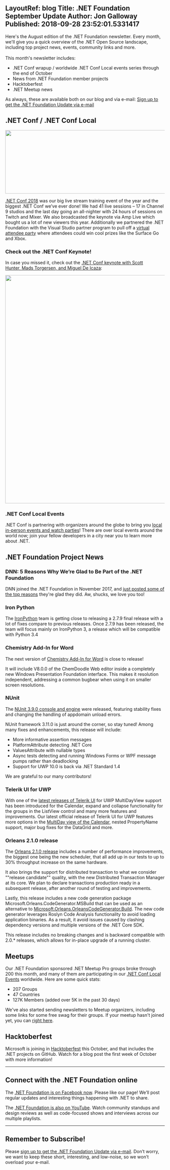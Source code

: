 LayoutRef: blog
Title: .NET Foundation September Update
Author: Jon Galloway
Published: 2018-09-28 23:52:01.5331417
---
<div itemprop="articleBody">
<p>Here's the August edition of the .NET Foundation newsletter. Every month, we'll give you a quick overview of the .NET Open Source landscape, including top project news, events, community links and more.<br />
<br />
This month's newsletter includes:</p>

<ul>
<li>.NET Conf wrapup / worldwide .NET Conf Local events series through the end of October</li>
<li>News from .NET Foundation member projects</li>
<li>Hacktoberfest</li>
<li>.NET Meetup news</li>
</ul>

<p>As always, these are available both on our blog and via e-mail:&nbsp;<a href="http://eepurl.com/dhL_qb">Sign up to get the .NET Foundation Update via e-mail</a></p>

<h2>.NET Conf / .NET Conf Local</h2>

<p><img alt="" src="assets/posts/MSFT_18023_dotNETConf_banners_email800x200_eventInfo_r3_KW.jpg" style="width: 800px; height: 200px;" /></p>

<p><a href="https://dotnetconf.net">.NET Conf 2018</a> was our big live stream training event of the year and the biggest .NET Conf we’ve ever done! We had 41 live sessions – 17 in Channel 9 studios and the last day going an all-nighter with 24 hours of sessions on Twitch and Mixer. We also broadcasted the keynote via Amp Live which bought us a lot of new viewers this year. Additionally we partnered the .NET Foundation with the Visual Studio partner program to pull off a <a href="https://twitter.com/search?q=%23dotnetconf%20%23codeparty&amp;src=typd" originalsrc="https://twitter.com/search?q=%23dotnetconf%20%23codeparty&amp;src=typd" shash="dNuuvBpkaP1yj4iA8mtfv9sZraoHUnzJtsNLn8xa+sjM3Iv7DrHwxUOQH9sWnEOctzx2Mh+JCXvXk9wVmbA63k9Yzg1/B+Au55k51UoAXVp2q4QfmpzdFMjTG+zzGHO+PJwsG96Du5u7T5VrpOObg2D4OaibsvvAh5Hpn+rpY6Y=">virtual attendee party</a> where attendees could win cool prizes like the Surface Go and Xbox.&nbsp;</p>

<h3>Check out the .NET Conf Keynote!</h3>

<p>In case you missed it, check out the <a href="https://www.youtube.com/watch?v=qQdGC2jIP8s">.NET Conf keynote with Scott Hunter,&nbsp;Mads Torgersen, and Miguel De Icaza</a>:</p>

<p><a href="https://www.youtube.com/watch?v=qQdGC2jIP8s"><img alt="" src="assets/posts/maxresdefault.jpg" style="width: 1280px; height: 720px;" /></a></p>

<h3>.NET Conf Local Events<!--3--></h3>

<p>.NET Conf is partnering with organizers around the globe to bring you <a href="https://www.dotnetconf.net/local-events/">local in-person events and watch parties</a>! There are over local events around the world now; join your fellow developers in a city near you to learn more about .NET.</p>

<h2>.NET Foundation Project News</h2>

<h3>DNN:&nbsp;5 Reasons Why We’re Glad to Be Part of the .NET Foundation</h3>

<p>DNN joined the .NET Foundation in November 2017, and <a href="https://www.dnnsoftware.com/community-blog/cid/155629/5-reasons-why-were-glad-to-be-part-of-the-net-foundation">just posted some of the top reasons</a> they're glad they did. Aw, shucks, we love you too!&nbsp;</p>

<h3>Iron Python</h3>

<p>The <a href="http://ironpython.net/">IronPython</a> team is getting close to releasing a 2.7.9 final release with a lot of fixes compare to previous releases. Once 2.7.9 has been released, the team will focus mainly on IronPython 3, a release which will be compatible with Python 3.4</p>

<h3>Chemistry Add-In for Word</h3>

<p>The next version of <a href="https://www.chem4word.co.uk/">Chemistry Add-In for Word</a> is close to release!</p>

<p>It will include V8.0.0 of the ChemDoodle Web editor inside a completely new Windows Presentation Foundation interface. This makes it resolution independent, addressing a common bugbear when using it on smaller screen resolutions.</p>

<h3>NUnit</h3>

<p>The <a href="http://nunit.org">NUnit 3.9.0 console and engine</a> were released, featuring stability fixes and changing the handling of appdomain unload errors.</p>

<p>NUnit framework 3.11.0 is just around the corner, so stay tuned! Among many fixes and enhancements, this release will include:</p>

<ul>
<li>More informative assertion messages</li>
<li>PlatformAttribute detecting .NET Core</li>
<li>ValuesAttribute with nullable types</li>
<li>Async tests detecting and running Windows Forms or WPF message pumps rather than deadlocking</li>
<li>Support for UWP 10.0 is back via .NET Standard 1.4</li>
</ul>

<p>We are grateful to our many contributors!</p>

<h3>Telerik UI for UWP</h3>

<p>With one of the <a href="https://www.telerik.com/blogs/datagrid-calendar-multiday-view-improvements-telerik-ui-for-uwp-r3-2018">latest releases of Telerik UI</a> for UWP MultiDayView support has been introduced for the Calendar, expand and collapse functionality for the groups in the ListView control and many more features and improvements.&nbsp;Our latest official release of Telerik UI for UWP features more options in the <a href="https://www.telerik.com/blogs/datagrid-calendar-multiday-view-improvements-telerik-ui-for-uwp-r3-2018">MultiDay view of the Calendar</a>, nested PropertyName support, major bug fixes for the DataGrid and more.</p>

<h3>Orleans 2.1.0 release</h3>

<p>The <a href="https://github.com/dotnet/orleans/releases/tag/v2.1.0">Orleans 2.1.0&nbsp;release</a> includes a number of performance improvements, the biggest one being the new scheduler, that all add up in our tests to up to 30% throughput increase on the same hardware.</p>

<p>It also brings the support for distributed transaction to what we consider ""release candidate"" quality, with the new Distributed Transaction Manager at its core. We plan to declare transactions production ready in a subsequent release, after another round of testing and improvements.</p>

<p>Lastly, this release includes a new code generation package Microsoft.Orleans.CodeGenerator.MSBuild that can be used as an alternative to <a href="https://www.nuget.org/packages/Microsoft.Orleans.OrleansCodeGenerator.Build/">Microsoft.Orleans.OrleansCodeGenerator.Build</a>. The new code generator leverages Roslyn Code Analysis functionality to avoid loading application binaries. As a result, it avoid issues caused by clashing dependency versions and multiple versions of the .NET Core SDK.</p>

<p>This release includes no breaking changes and is backward compatible with 2.0.* releases, which allows for in-place upgrade of a running cluster.</p>

<h2>Meetups</h2>

<p>Our .NET Foundation sponsored&nbsp;.NET Meetup Pro groups broke through 200 this month, and many of them are participating in our <a href="https://www.dotnetconf.net/local-events/">.NET Conf Local Events</a> worldwide.&nbsp;Here are some quick stats:</p>

<ul>
<li>207 Groups</li>
<li>47 Countries</li>
<li>127K Members (added over 5K in the past 30 days)</li>
</ul>

<p>We've also started sending newsletters to Meetup organizers, including some links for some free swag for their groups. If your meetup hasn't joined yet, you can <a href="https://aka.ms/add-dotnet-meetup">right here</a>.</p>

<h2>Hacktoberfest</h2>

<p>Microsoft is joining in <a href="https://hacktoberfest.digitalocean.com/">Hacktoberfest</a> this October, and that includes the .NET projects on GitHub. Watch for a blog post the first week of October with more information!</p>

<hr />
<h2>Connect with the .NET Foundation online</h2>

<p>The&nbsp;<a href="https://www.facebook.com/dotnetfoundation/">.NET Foundation is on Facebook now</a>. Please like our page! We’ll post regular updates and interesting things happening with .NET to share.</p>

<p>The <a href="https://www.youtube.com/NETFoundation">.NET Foundation is also on YouTube</a>. Watch community standups and design reviews as well as code-focused shows and interviews across our multiple playlists.</p>

<hr />
<h2>Remember to Subscribe!</h2>

<p>Please&nbsp;<a href="http://eepurl.com/dhL_qb">sign up&nbsp;to get the .NET Foundation Update via e-mail</a>.&nbsp;Don’t worry, we want to keep these short, interesting, and low-noise, so we won’t overload your e-mail.</p>
</div>
